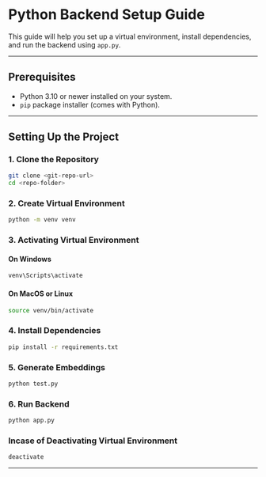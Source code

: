 # Python Backend Setup Guide

This guide will help you set up a virtual environment, install dependencies, and run the backend using `app.py`.

---

## Prerequisites

- Python 3.10 or newer installed on your system.
- `pip` package installer (comes with Python).

---

## Setting Up the Project

### 1. Clone the Repository

```bash
git clone <git-repo-url>
cd <repo-folder>
```

### 2. Create Virtual Environment

```bash
python -m venv venv
```

### 3. Activating Virtual Environment

#### On Windows

```bash
venv\Scripts\activate
```

#### On MacOS or Linux

```bash
source venv/bin/activate
```

### 4. Install Dependencies

```bash
pip install -r requirements.txt
```

### 5. Generate Embeddings

```bash
python test.py
```

### 6. Run Backend

```bash
python app.py
```

### Incase of Deactivating Virtual Environment

```bash
deactivate
```

---
